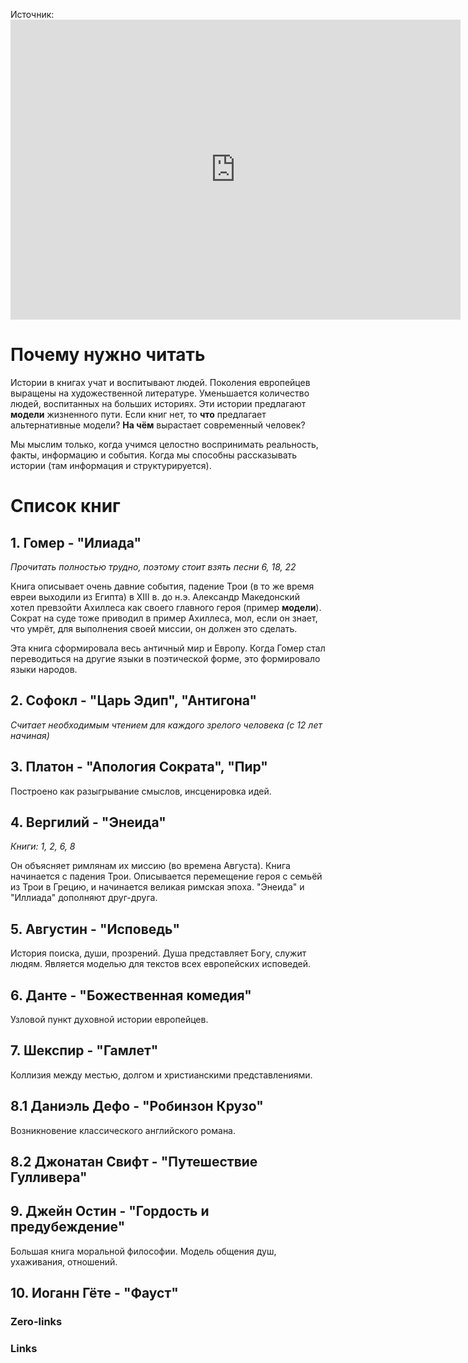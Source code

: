 Источник: <iframe width="720" height="480" src="https://www.youtube.com/embed/8GTl1pBEOIY" title="YouTube video player" frameborder="0" allow="accelerometer; autoplay; clipboard-write; encrypted-media; gyroscope; picture-in-picture; web-share" allowfullscreen></iframe>
# Почему нужно читать
Истории в книгах учат и воспитывают людей. Поколения европейцев выращены на художественной литературе. 
Уменьшается количество людей, воспитанных на больших историях. Эти истории предлагают **модели** жизненного пути. Если книг нет, то **что** предлагает альтернативные модели? **На чём** вырастает современный человек?

Мы мыслим только, когда учимся целостно воспринимать реальность, факты, информацию и события. Когда мы способны рассказывать истории (там информация и структурируется). 

# Список книг
## 1. Гомер - "Илиада"
*Прочитать полностью трудно, поэтому стоит взять песни 6, 18, 22*

Книга описывает очень давние события, падение Трои (в то же время евреи выходили из Египта) в XIII в. до н.э. 
Александр Македонский хотел превзойти Ахиллеса как своего главного героя (пример **модели**). 
Сократ на суде тоже приводил в пример Ахиллеса, мол, если он знает, что умрёт, для выполнения своей миссии, он должен это сделать.

Эта книга сформировала весь античный мир и Европу. Когда Гомер стал переводиться на другие языки в поэтической форме, это формировало языки народов. 

## 2. Софокл - "Царь Эдип", "Антигона"
*Считает необходимым чтением для каждого зрелого человека (с 12 лет начиная)*

## 3. Платон - "Апология Сократа", "Пир"
Построено как разыгрывание смыслов, инсценировка идей.

## 4. Вергилий - "Энеида"
*Книги: 1, 2, 6, 8*

Он объясняет римлянам их миссию (во времена Августа).
Книга начинается с падения Трои. Описывается перемещение героя с семьёй из Трои в Грецию, и начинается великая римская эпоха. "Энеида" и "Иллиада" дополняют друг-друга.

## 5. Августин - "Исповедь"
История поиска, души, прозрений. Душа представляет Богу, служит людям. Является моделью для текстов всех европейских исповедей. 


## 6. Данте - "Божественная комедия"
Узловой пункт духовной истории европейцев.

## 7. Шекспир - "Гамлет"
Коллизия между местью, долгом и христианскими представлениями. 

## 8.1 Даниэль Дефо - "Робинзон Крузо"
Возникновение классического английского романа.

## 8.2 Джонатан Свифт - "Путешествие Гулливера"

## 9. Джейн Остин - "Гордость и предубеждение"
Большая книга моральной философии. Модель общения душ, ухаживания, отношений.

## 10. Иоганн Гёте - "Фауст"



### Zero-links

### Links